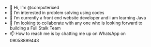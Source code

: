 - 👋 Hi, I’m @computerixed
- 👀 I’m interested in problem solving using codes
- 🌱 I’m currently a front end website developer and i am learning Java
- 💞️ I’m looking to collaborate with any one who is looking forward to building a Full Stalk Team
- 📫 How to reach me is by chatting me up on WhatsApp on 09058899443

<!---
computerixed/computerixed is a ✨ special ✨ repository because its `README.md` (this file) appears on your GitHub profile.
You can click the Preview link to take a look at your changes.
--->
